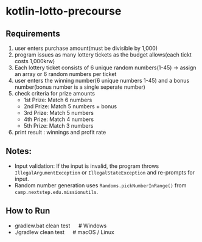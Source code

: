# kotlin-lotto-precourse
## Requirements
1. user enters purchase amount(must be divisible by 1,000)
2. program issues as many lottery tickets as the budget allows(each tickt costs 1,000krw)
3. Each lottery ticket consists of 6 unique random numbers(1-45) -> assign an array or 6 random numbers per ticket
4. user enters the winning number(6 unique numbers 1-45) and a bonus number(bonus number is a single seperate number)
5. check criteria for prize amounts
   - 1st Prize: Match 6 numbers
   - 2nd Prize: Match 5 numbers + bonus
   - 3rd Prize: Match 5 numbers
   - 4th Prize: Match 4 numbers
   - 5th Prize: Match 3 numbers
6. print result : winnings and profit rate

## Notes:
- Input validation: If the input is invalid, the program throws `IllegalArgumentException` or `IllegalStateException` and re-prompts for input.
- Random number generation uses `Randoms.pickNumberInRange()` from `camp.nextstep.edu.missionutils`.

## How to Run
- gradlew.bat clean test       &emsp;  # Windows 
- ./gradlew clean test            &emsp;  # macOS / Linux